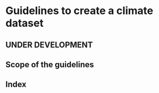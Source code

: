 # Guidelines to create a climate dataset

## UNDER DEVELOPMENT

## Scope of the guidelines


## Index

